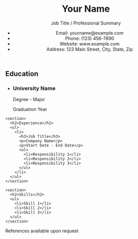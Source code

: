 <html lang="en">
<head>
  <meta charset="UTF-8">
  <meta name="viewport" content="width=device-width, initial-scale=1.0">
  <title>Resume</title>
  <style>
    /* Add your CSS styles here */
  </style>
</head>
<body>
  <header>
    <h1>Your Name</h1>
    <p>Job Title / Professional Summary</p>
    <ul>
      <li>Email: yourname@example.com</li>
      <li>Phone: (123) 456-7890</li>
      <li>Website: www.example.com</li>
      <li>Address: 123 Main Street, City, State, Zip</li>
    </ul>
  </header>
  
  <main>
    <section>
      <h2>Education</h2>
      <ul>
        <li>
          <h3>University Name</h3>
          <p>Degree - Major</p>
          <p>Graduation Year</p>
        </li>
      </ul>
    </section>
    
    <section>
      <h2>Experience</h2>
      <ul>
        <li>
          <h3>Job Title</h3>
          <p>Company Name</p>
          <p>Start Date - End Date</p>
          <ul>
            <li>Responsibility 1</li>
            <li>Responsibility 2</li>
            <li>Responsibility 3</li>
          </ul>
        </li>
      </ul>
    </section>
    
    <section>
      <h2>Skills</h2>
      <ul>
        <li>Skill 1</li>
        <li>Skill 2</li>
        <li>Skill 3</li>
      </ul>
    </section>
  </main>
  
  <footer>
    <p>References available upon request</p>
  </footer>
  
</body>
</html>
